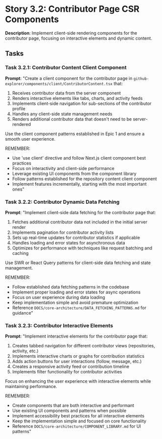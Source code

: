 # Story 3.2: Contributor Page CSR Components

**Description**: Implement client-side rendering components for the contributor page, focusing on interactive elements and dynamic content.

## Tasks

### Task 3.2.1: Contributor Content Client Component

**Prompt**: "Create a client component for the contributor page in `github-explorer/components/client/ContributorContent.tsx` that:
1. Receives contributor data from the server component
2. Renders interactive elements like tabs, charts, and activity feeds
3. Implements client-side navigation for sub-sections of the contributor profile
4. Handles any client-side state management needs
5. Renders additional contributor data that doesn't need to be server-rendered

Use the client component patterns established in Epic 1 and ensure a smooth user experience.

REMEMBER: 
- Use 'use client' directive and follow Next.js client component best practices
- Focus on interactivity and client-side performance
- Leverage existing UI components from the component library
- Follow patterns established for the repository content client component
- Implement features incrementally, starting with the most important ones"

### Task 3.2.2: Contributor Dynamic Data Fetching

**Prompt**: "Implement client-side data fetching for the contributor page that:
1. Fetches additional contributor data not included in the initial server render
2. Implements pagination for contributor activity lists
3. Sets up real-time updates for contributor statistics if applicable
4. Handles loading and error states for asynchronous data
5. Optimizes for performance with techniques like request batching and caching

Use SWR or React Query patterns for client-side data fetching and state management.

REMEMBER: 
- Follow established data fetching patterns in the codebase
- Implement proper loading and error states for async operations
- Focus on user experience during data loading
- Keep implementation simple and avoid premature optimization
- Reference `DOCS/core-architecture/DATA_FETCHING_PATTERNS.md` for guidance"

### Task 3.2.3: Contributor Interactive Elements

**Prompt**: "Implement interactive elements for the contributor page that:
1. Creates tabbed navigation for different contributor views (repositories, activity, etc.)
2. Implements interactive charts or graphs for contribution statistics
3. Adds action buttons for user interactions (follow, message, etc.)
4. Creates a responsive activity feed or contribution timeline
5. Implements filter functionality for contributor activities

Focus on enhancing the user experience with interactive elements while maintaining performance.

REMEMBER: 
- Create components that are both interactive and performant
- Use existing UI components and patterns when possible
- Implement accessibility best practices for all interactive elements
- Keep the implementation simple and focused on core functionality
- Reference `DOCS/core-architecture/COMPONENT_LIBRARY.md` for UI patterns" 